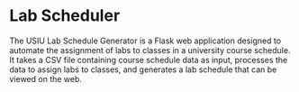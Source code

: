 # Lab Scheduler
 The USIU Lab Schedule Generator is a Flask web application designed to automate the assignment of labs to classes in a university course schedule. It takes a CSV file containing course schedule data as input, processes the data to assign labs to classes, and generates a lab schedule that can be viewed on the web.
